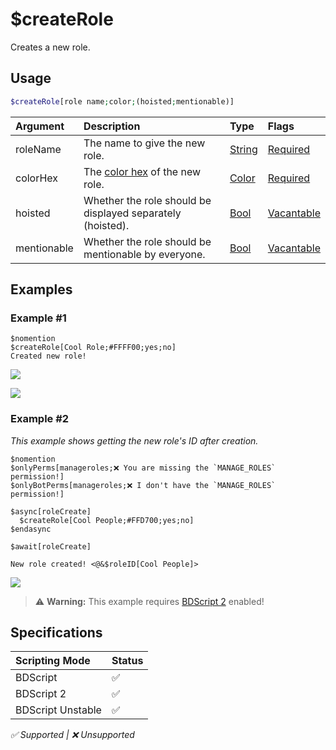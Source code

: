 # $createRole
Creates a new role.

## Usage
```php
$createRole[role name;color;(hoisted;mentionable)]
```

| Argument | Description | Type | Flags |
| :---- | :---- | :---- | :---- |
| roleName | The name to give the new role. | [String](/src/resources/arguments/types.md#string) | [Required](/src/resources/arguments/flags.md#required)
| colorHex | The [color hex](https://htmlcolorcodes.com/color-picker) of the new role. | [Color](/src/resources/arguments/types.md#color) | [Required](/src/resources/arguments/flags.md#required)
| hoisted | Whether the role should be displayed separately (hoisted). | [Bool](/src/resources/arguments/types.md#bool) | [Vacantable](/src/resources/arguments/flags.md#vacantable)
| mentionable | Whether the role should be mentionable by everyone. | [Bool](/src/resources/arguments/types.md#bool) | [Vacantable](/src/resources/arguments/flags.md#vacantable)

## Examples
### Example #1
```
$nomention
$createRole[Cool Role;#FFFF00;yes;no]
Created new role!
```

![](https://user-images.githubusercontent.com/69215413/125972939-7d2950a4-1831-4696-8a23-d07d45fa9456.png)

![](https://user-images.githubusercontent.com/69215413/147582707-bb40c480-144e-4c45-b943-053c5bf3eab4.png)

### Example #2
*This example shows getting the new role's ID after creation.*
```
$nomention
$onlyPerms[manageroles;❌ You are missing the `MANAGE_ROLES` permission!]
$onlyBotPerms[manageroles;❌ I don't have the `MANAGE_ROLES` permission!]

$async[roleCreate]
  $createRole[Cool People;#FFD700;yes;no]
$endasync

$await[roleCreate]

New role created! <@&$roleID[Cool People]>
```
![](https://user-images.githubusercontent.com/69215413/147583019-0c3baf7b-3a36-41b6-b883-c9d4cf234f4e.png)

> ⚠️ **Warning:** This example requires [BDScript 2](/src/guides/scriptingModes.md) enabled!

## Specifications
| Scripting Mode | Status
| :---- | :---- |
| BDScript | ✅ |
| BDScript 2 | ✅ |
| BDScript Unstable | ✅ |

*✅ Supported | ❌ Unsupported*